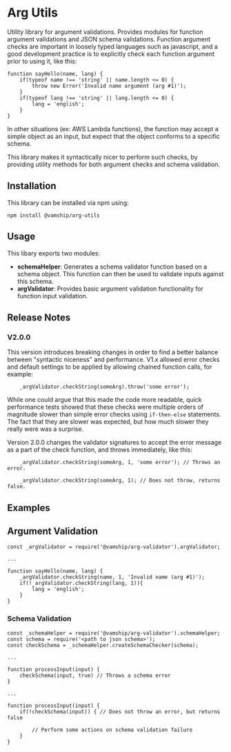 # Arg Utils

Utility library for argument validations. Provides modules for function
argument validations and JSON schema validations. Function argument checks are
important in loosely typed languages such as javascript, and a good development
practice is to explicitly check each function argument prior to using it, like
this:

```
function sayHello(name, lang) {
    if(typeof name !== 'string' || name.length <= 0) {
        throw new Error('Invalid name argument (arg #1)');
    }
    if(typeof lang !== 'string' || lang.length <= 0) {
        lang = 'english';
    }
}
```

In other situations (ex: AWS Lambda functions), the function may accept a
simple object as an input, but expect that the object conforms to a specific
schema.

This library makes it syntactically nicer to perform such checks, by providing
utility methods for both argument checks and schema validation.

## Installation

This library can be installed via npm using:

```
npm install @vamship/arg-utils
```

## Usage

This libary exports two modules:

*   **schemaHelper**: Generates a schema validator function based on a schema
    object. This function can then be used to validate inputs against this
    schema.
*   **argValidator**: Provides basic argument validation functionality for
    function input validation.

## Release Notes

### V2.0.0

This version introduces breaking changes in order to find a better balance
between "syntactic niceness" and performance. V1.x allowed error checks and
default settings to be applied by allowing chained function calls, for example:

```
    _argValidator.checkString(someArg).throw('some error');
```

While one could argue that this made the code more readable, quick performance
tests showed that these checks were multiple orders of magnitude slower than
simple error checks using `if-then-else` statements. The fact that they are
slower was expected, but how much slower they really were was a surprise.

Version 2.0.0 changes the validator signatures to accept the error message as
a part of the check function, and throws immediately, like this:

```
    _argValidator.checkString(someArg, 1, 'some error'); // Throws an error.

    _argValidator.checkString(someArg, 1); // Does not throw, returns false.
```

## Examples

## Argument Validation

```
const _argValidator = require('@vamship/arg-validator').argValidator;

...

function sayHello(name, lang) {
    _argValidator.checkString(name, 1, 'Invalid name (arg #1)');
    if(!_argValidator.checkString(lang, 1)){
        lang = 'english';
    }
}
```

### Schema Validation

```
const _schemaHelper = require('@vamship/arg-validator').schemaHelper;
const schema = require('<path to json schema>');
const checkSchema = _schemaHelper.createSchemaChecker(schema);

...

function processInput(input) {
    checkSchema(input, true) // Throws a schema error
}

...

function processInput(input) {
    if(!checkSchema(input)) { // Does not throw an error, but returns false

        // Perform some actions on schema validation failure
    }
}
```
